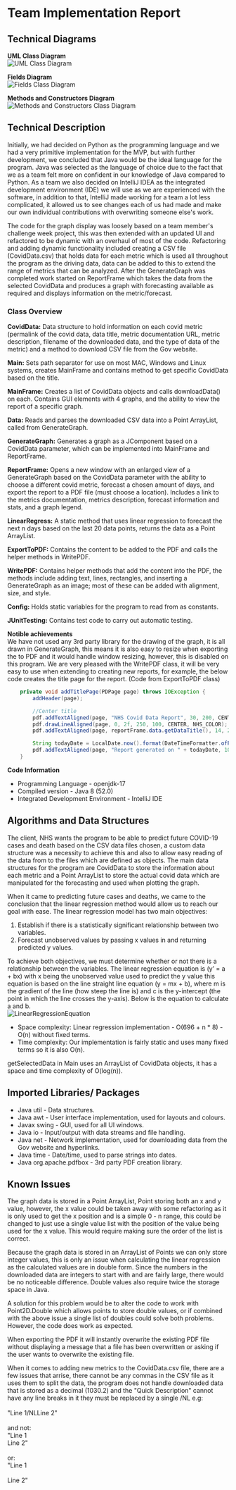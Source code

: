 # Team Implementation Report

## Technical Diagrams

**UML Class Diagram**  
![UML Class Diagram](img/ProjectUML.png)

**Fields Diagram**  
![Fields Class Diagram](img/Fields.png)

**Methods and Constructors Diagram**  
![Methods and Constructors Class Diagram](img/ConstructorsMethods.png)

## Technical Description

Initially, we had decided on Python as the programming language and we had a very primitive implementation for the MVP, but with further development, we concluded that Java would be the ideal language for the program. Java was selected as the language of choice due to the fact that we as a team felt more on confident in our knowledge of Java compared to Python. As a team we also decided on IntelliJ IDEA as the integrated development environment (IDE) we will use as we are experienced with the software, in addition to that, IntelliJ made working for a team a lot less complicated, it allowed us to see changes each of us had made and make our own individual contributions with overwriting someone else's work.

The code for the graph display was loosely based on a team member's challenge week project, this was then extended with an updated UI and refactored to be dynamic with an overhaul of most of the code. Refactoring and adding dynamic functionality included creating a CSV file (CovidData.csv) that holds data for each metric which is used all throughout the program as the driving data, data can be added to this to extend the range of metrics that can be analyzed. After the GenerateGraph was completed work started on ReportFrame which takes the data from the selected CovidData and produces a graph with forecasting available as required and displays information on the metric/forecast.

### Class Overview
**CovidData:**
Data structure to hold information on each covid metric (permalink of the covid data, data title, metric documentation URL, metric description, filename of the downloaded data, and the type of data of the metric) and a method to download CSV file from the Gov website.

**Main:**
Sets path separator for use on most MAC, Windows and Linux systems, creates MainFrame and contains method to get specific CovidData based on the title.

**MainFrame:**
Creates a list of CovidData objects and calls downloadData() on each. Contains GUI elements with 4 graphs, and the ability to view the report of a specific graph.

**Data:**
Reads and parses the downloaded CSV data into a Point ArrayList, called from GenerateGraph.

**GenerateGraph:**
Generates a graph as a JComponent based on a CovidData parameter, which can be implemented into MainFrame and ReportFrame.

**ReportFrame:**
Opens a new window with an enlarged view of a GenerateGraph based on the CovidData parameter with the ability to choose a different covid metric, forecast a chosen amount of days, and export the report to a PDF file (must choose a location). Includes a link to the metrics documentation, metrics description, forecast information and stats, and a graph legend.

**LinearRegress:**
A static method that uses linear regression to forecast the next n days based on the last 20 data points, returns the data as a Point ArrayList.

**ExportToPDF:**
Contains the content to be added to the PDF and calls the helper methods in WritePDF.

**WritePDF:**
Contains helper methods that add the content into the PDF, the methods include adding text, lines, rectangles, and inserting a GenerateGraph as an image; most of these can be added with alignment, size, and style.

**Config:**
Holds static variables for the program to read from as constants.

**JUnitTesting:**
Contains test code to carry out automatic testing.

**Notible achievements**  
We have not used any 3rd party library for the drawing of the graph, it is all drawn in GenerateGraph, this means it is also easy to resize when exporting the to PDF and it would handle window resizing, however, this is disabled on this program. We are very pleased with the WritePDF class, it will be very easy to use when extending to creating new reports, for example, the below code creates the title page for the report. (Code from ExportToPDF class)
```java
    private void addTitlePage(PDPage page) throws IOException {
        addHeader(page);

        //Center title
        pdf.addTextAligned(page, "NHS Covid Data Report", 30, 200, CENTER, Color.BLACK);
        pdf.drawLineAligned(page, 0, 2f, 250, 100, CENTER, NHS_COLOR);
        pdf.addTextAligned(page, reportFrame.data.getDataTitle(), 14, 260, CENTER, Color.BLACK);

        String todayDate = LocalDate.now().format(DateTimeFormatter.ofPattern("dd/MM/yyyy"));
        pdf.addTextAligned(page, "Report generated on " + todayDate, 10, 680, CENTER, Color.BLACK);
    }
```

**Code Information**
- Programming Language - openjdk-17
- Compiled version - Java 8 (52.0)
- Integrated Development Environment - IntelliJ IDE

## Algorithms and Data Structures

The client, NHS wants the program to be able to predict future COVID-19 cases and death based on the CSV data files chosen, a custom data structure was a necessity to achieve this and also to allow easy reading of the data from to the files which are defined as objects. The main data structures for the program are CovidData to store the information about each metric and a Point ArrayList to store the actual covid data which are manipulated for the forecasting and used when plotting the graph.

When it came to predicting future cases and deaths, we came to the conclusion that the linear regression method would allow us to reach our goal with ease. The linear regression model has two main objectives: 
1. Establish if there is a statistically significant relationship between two variables.
2. Forecast unobserved values by passing x values in and returning predicted y values.

To achieve both objectives, we must determine whether or not there is a relationship between the variables. The linear regression equation is (y’ = a + bx) with x being the unobserved value used to predict the y value this equation is based on the line straight line equation (y = mx + b), where m is the gradient of the line (how steep the line is) and c is the y-intercept (the point in which the line crosses the y-axis). Below is the equation to calculate a and b.  
![LinearRegressionEquation](img/LinearRegression.PNG)
- Space complexity: Linear regression implementation - O(696 + n * 8) - O(n) without fixed terms.
- Time complexity: Our implementation is fairly static and uses many fixed terms so it is also O(n).

getSelectedData in Main uses an ArrayList of CovidData objects, it has a space and time complexity of O(log(n)).

## Imported Libraries/ Packages

- Java util - Data structures.
- Java awt - User interface implementation, used for layouts and colours.
- Javax swing - GUI, used for all UI windows.
- Java io - Input/output with data streams and file handling.
- Java net - Network implementation, used for downloading data from the Gov website and hyperlinks.
- Java time - Date/time, used to parse strings into dates.
- Java org.apache.pdfbox - 3rd party PDF creation library.

## Known Issues
The graph data is stored in a Point ArrayList, Point storing both an x and y value, however, the x value could be taken away with some refactoring as it is only used to get the x position and is a simple 0 - n range, this could be changed to just use a single value list with the position of the value being used for the x value. This would require making sure the order of the list is correct.

Because the graph data is stored in an ArrayList of Points we can only store integer values, this is only an issue when calculating the linear regression as the calculated values are in double form. Since the numbers in the downloaded data are integers to start with and are fairly large, there would be no noticeable difference. Double values also require twice the storage space in Java.

A solution for this problem would be to alter the code to work with Point2D.Double which allows points to store double values, or if combined with the above issue a single list of doubles could solve both problems. However, the code does work as expected.

When exporting the PDF it will instantly overwrite the existing PDF file without displaying a message that a file has been overwritten or asking if the user wants to overwrite the existing file.

When it comes to adding new metrics to the CovidData.csv file, there are a few issues that arrise, there cannot be any commas in the CSV file as it uses them to split the data, the program does not handle downloaded data that is stored as a decimal (1030.2) and the "Quick Description" cannot have any line breaks in it they must be replaced by a single /NL e.g:  
&nbsp;  
"Line 1/NLLine 2"  
&nbsp;  
and not:  
"Line 1  
Line 2"  
&nbsp;  
or:  
"Line 1  
&nbsp;  
Line 2"
